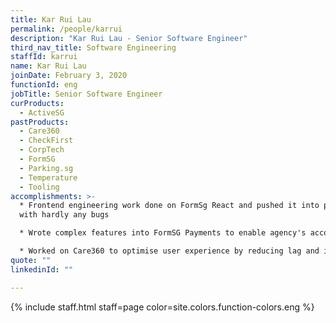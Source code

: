 ```yaml
---
title: Kar Rui Lau
permalink: /people/karrui
description: "Kar Rui Lau - Senior Software Engineer"
third_nav_title: Software Engineering
staffId: karrui
name: Kar Rui Lau
joinDate: February 3, 2020
functionId: eng
jobTitle: Senior Software Engineer
curProducts:
  - ActiveSG
pastProducts:
  - Care360
  - CheckFirst
  - CorpTech
  - FormSG
  - Parking.sg
  - Temperature
  - Tooling
accomplishments: >-
  * Frontend engineering work done on FormSg React and pushed it into production
  with hardly any bugs

  * Wrote complex features into FormSG Payments to enable agency's accounts to their FormSG. 

  * Worked on Care360 to optimise user experience by reducing lag and improved frontend application usage.
quote: ""
linkedinId: ""

---
```


{% include staff.html staff=page color=site.colors.function-colors.eng %}
